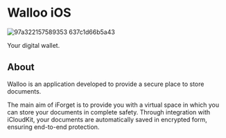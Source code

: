 # Walloo iOS
![97a322157589353 637c1d66b5a43](https://github.com/user-attachments/assets/f79b6689-acee-4762-80c2-32dc56c87761)


Your digital wallet.

## About
Walloo is an application developed to provide a secure place to store documents. 

The main aim of iForget is to provide you with a virtual space in which you can store your documents in complete safety. Through integration with iCloudKit, your documents are automatically saved in encrypted form, ensuring end-to-end protection.
